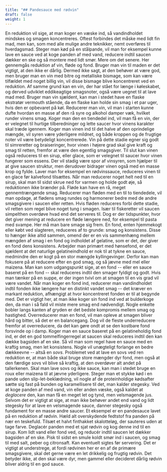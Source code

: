 ```yaml
---
title: "## Pandesauce med rødvin"
draft: false
weight: 1
---
```

En reduktion vil sige, at man koger en væske ind, så vandindholdet
mindskes og smagen koncentreres. Oftest forbindes det måske med lidt fin
mad, men kan, som med alle mulige andre teknikker, nemt overføres til
hverdagsmad. Steger man kød på en stålpande, vil man for eksempel kunne
lave en sauce ved at koge panden af med vand, reducere indtil saucen
dækker en ske og så montere med lidt smør. Mere om det senere. Her
gennemgås reduktion af vin, fløde og fond.
Bruger man vin til maden er det vigtigt, at den ikke er dårlig. Dermed
ikke sagt, at den behøver at være god, men bruger man en vin med bitre
og metalliske bismage, som kan være tilfældet med noget billig vin, vil
disse bismage blive koncentreret ved en reduktion. Af samme grund kan en
vin, der har stået for længe i køleskabet, og derved udviklet
eddikeagtige smagsnoter, også være uegnet til at lave mad med. Bruger
man vin sjældent, kan man i stedet have en flaske ekstratør vermouth
stående, da en flaske kan holde sin smag i et par uger, hvis den er
opbevaret på køl.
Reducerer man vin, vil man i starten kunne dufte hvordan en masse af den
rå syre og alkohol damper væk, hvilket runder vinens smag. Koger man den
en tiendedel ind, vil man få en vin, der er velegnet til hurtige
tilberedninger og lette saucer hvor vinens karakter skal træde igennem.
Koger man vinen ind til det halve af den oprindelige mængde, vil syren
være yderligere mildnet, og både kroppen og de frugtige noter vil være
betydeligt koncentrerede. Vin på dette stadie egner sig godt til
simreretter og braiseringer, hvor vinen i højere grad skal give kraft og
smag til retten, fremfor at være den egentlig smagsgiver.
Til slut kan vinen også reduceres til en sirup, eller glace, som er
velegnet til saucer hvor vinen fungerer som essens. Der vil stadig være
spor af vinsyren, som hjælper til at give saucen struktur, men derudover
bidrager vinen også med en masse krop og fylde. Laver man for eksempel
en rødvinssauce, reduceres vinen til en glace før kalvefond tilsættes.
Når man reducerer noget helt ned til en sirup, skal man til sidst skrue
ned for varmen og holde godt øje, så reduktionen ikke brænder på.
Fløde kan have en rå, meget gennemtrængende smag. Reducerer man fløden
med en til to tiendedele, vil man opdage, at flødens smag rundes og
harmonerer bedre med de andre smagsgivere i saucen eller retten. Hvis
fløden reduceres forbi dette stadie, vil retten som regel blive noget
tung i smagen. Især til fiskeretter vil saucen simpelthen overdøve hvad
end det serveres til. Dog er der tidspunkter, hvor det giver mening at
reducere en fløde længere ned, for eksempel til pasta med svampe. Her må
man bare smage sig frem.
En fond, enten hjemmekogt eller købt ved slagteren, reduceres af to
grunde: smag og konsistens. Disse to hænger ikke altid sammen, omend der
er en vis sammenhæng mellem mængden af smag i en fond og indholdet af
gelatine, som er det, der giver en fond dens konsistens. Arbejder man
primært med hønsefond, er det sjældent at det naturlige gelatineindhold
er nok til at tykne en sauce, medmindre den er kogt på en stor mængde
kyllingevinger. Derfor kan man fokusere på at reducere efter en god
smag, og så jævne med mel eller maizena.
Man kan som udgangspunkt sige, at en fond -- eller en sauce baseret på
en fond -- skal reduceres indtil den smager fyldigt og godt. Hvis man
tænker på en suppe, er der ingen tvivl om at smagen til en vis grad vil
være vandet. Når man koger en fond ind, reducerer man vandindholdet
indtil fonden ikke længere har en distinkt vandet smag -- det kræver en
markant reduktion, afhængigt at hvor koncentreret fonden er til at
begynde med. Det er vigtigt her, at man ikke koger sin fond ind ved at
bulderkoge den, da man i så fald vil miste mere smag end nødvendigt.
Nogle enkelte bobler langs kanten af gryden er det bedste kompromis
mellem smag og hastighed. Overreducerer man en fond, vil man opleve at
smagen bliver hård og bitter, så det er en balancegang. Dog vil de
fleste underreducere fremfor at overreducere, da det kan gøre ondt at se
den kostbare fond forsvinde op i damp.
Koger man en sauce baseret på en gelatineholdig fond ind, er det en god
tommelfingerregel at saucen skal reduceres indtil den kan dække bagsiden
af en ske. Så vil man som regel have en sauce med en kraftig smag, men
let konsistens. Nogle vil unægteligt forlange en bedre dækkeevne --
altså en *sovs*. Problemet ved at lave en sovs ved ren reduktion er, at
man både skal bruge store mængder dyr fond, men også at den færdige sovs
vil blive så kraftig, at den overdøver alt andet på tallerkenen. Skal
man lave sovs og ikke sauce, kan man i stedet bruge en roux eller
maizena til at jævne yderligere.
Steger man et stykke kød i en pande uden slip-let-beklædning, vil nogle
af de proteinholdige kødsafter sætte sig fast på bunden og karamellisere
til det, man kalder stegesky. Ved at koge panden af med vand, vin eller
anden væske, også kaldet at *deglacere* den, kan man få en meget let og
tynd, men velsmagende jus. Selvom det er vigtigt at sige, at man ikke
behøver andet end vand og lidt stegesky for at lave en velsmagende
sauce, danner stegesky også fundament for en masse andre saucer. Et
eksempel er en pandesauce lavet på en reduktion af rødvin.
Hæld alt overskydende fedtstof fra panden på nær en teskefuld. Tilsæt et
halvt finthakket skalotteløg, der sauteres uden at tage farve. Deglacér
panden med et sjat rødvin og kog denne ind til en sirup. Kom lidt vand
eller fond ved, og reducér indtil saucen let dækker bagsiden af en ske.
Pisk til sidst en smule koldt smør ind i saucen, og smag til med salt,
peber og citronsaft. Kan eventuelt sigtes før servering.
Det er vigtigt at understrege, at fordi rødvinen her er en af de primære
smagsgivere, skal det gerne være en let drikkelig og frugtig rødvin. Det
betyder ikke, at den skal være dyr, men gammel eller decideret dårlig
rødvin bliver aldrig til en god sauce.
